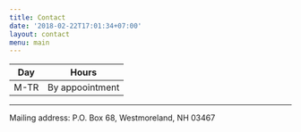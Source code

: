 ```yaml
---
title: Contact
date: '2018-02-22T17:01:34+07:00'
layout: contact
menu: main
---
```

| Day       | Hours           |
| --------- | --------------- |
| M-TR      | By appoointment |

<p></p><p></p>
<hr>
<p>
Mailing address:
P.O. Box 68, 
Westmoreland, NH  03467</p>
